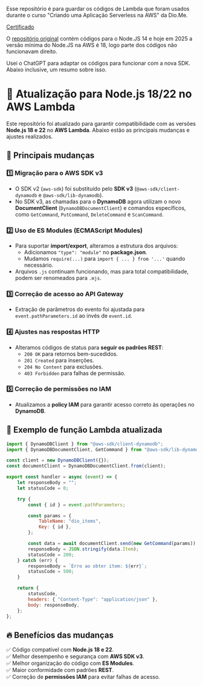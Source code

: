 Esse repositório é para guardar os códigos de Lambda que foram usados durante o curso "Criando uma Aplicação Serverless na AWS" da Dio.Me.

[Certificado](https://www.dio.me/certificate/HZ1PZHMC/share)

O [repositório original](https://github.com/cassianobrexbit/dio-live-coding-serverless) contém códigos para o Node.JS 14 e hoje em 2025 a versão mínima do Node.JS na AWS é 18, logo parte dos códigos não funcionavam direito.

Usei o ChatGPT para adaptar os códigos para funcionar com a nova SDK. Abaixo inclusive, um resumo sobre isso.

# 🚀 Atualização para Node.js 18/22 no AWS Lambda

Este repositório foi atualizado para garantir compatibilidade com as versões **Node.js 18 e 22** no **AWS Lambda**. Abaixo estão as principais mudanças e ajustes realizados.

## 🔧 Principais mudanças

### 1️⃣ Migração para o AWS SDK v3  
- O SDK v2 (`aws-sdk`) foi substituído pelo **SDK v3** (`@aws-sdk/client-dynamodb` e `@aws-sdk/lib-dynamodb`).
- No SDK v3, as chamadas para o **DynamoDB** agora utilizam o novo **DocumentClient** (`DynamoDBDocumentClient`) e comandos específicos, como `GetCommand`, `PutCommand`, `DeleteCommand` e `ScanCommand`.

### 2️⃣ Uso de ES Modules (ECMAScript Modules)  
- Para suportar **import/export**, alteramos a estrutura dos arquivos:
  - Adicionamos `"type": "module"` no **package.json**.
  - Mudamos `require(...)` para `import { ... } from '...'` quando necessário.
- Arquivos `.js` continuam funcionando, mas para total compatibilidade, podem ser renomeados para `.mjs`.

### 3️⃣ Correção de acesso ao API Gateway  
- Extração de parâmetros do evento foi ajustada para `event.pathParameters.id` ao invés de `event.id`.

### 4️⃣ Ajustes nas respostas HTTP  
- Alteramos códigos de status para **seguir os padrões REST**:
  - `200 OK` para retornos bem-sucedidos.
  - `201 Created` para inserções.
  - `204 No Content` para exclusões.
  - `403 Forbidden` para falhas de permissão.

### 5️⃣ Correção de permissões no IAM  
- Atualizamos a **policy IAM** para garantir acesso correto às operações no **DynamoDB**.

## 📌 Exemplo de função Lambda atualizada

```javascript
import { DynamoDBClient } from "@aws-sdk/client-dynamodb";
import { DynamoDBDocumentClient, GetCommand } from "@aws-sdk/lib-dynamodb";

const client = new DynamoDBClient({});
const documentClient = DynamoDBDocumentClient.from(client);

export const handler = async (event) => {
    let responseBody = "";
    let statusCode = 0;

    try {
        const { id } = event.pathParameters;

        const params = {
            TableName: "dio_items",
            Key: { id },
        };

        const data = await documentClient.send(new GetCommand(params));
        responseBody = JSON.stringify(data.Item);
        statusCode = 200;
    } catch (err) {
        responseBody = `Erro ao obter item: ${err}`;
        statusCode = 500;
    }

    return {
        statusCode,
        headers: { "Content-Type": "application/json" },
        body: responseBody,
    };
};
```

## 🔥 Benefícios das mudanças
✅ Código compatível com **Node.js 18 e 22**.  
✅ Melhor desempenho e segurança com **AWS SDK v3**.  
✅ Melhor organização do código com **ES Modules**.  
✅ Maior conformidade com padrões **REST**.  
✅ Correção de **permissões IAM** para evitar falhas de acesso.  
